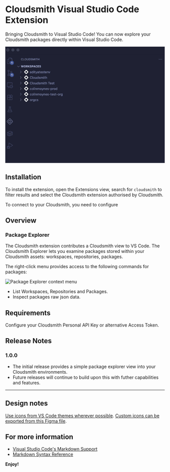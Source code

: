 # Cloudsmith Visual Studio Code Extension

Bringing Cloudsmith to Visual Studio Code! You can now explore your Cloudsmith packages directly within Visual Studio Code. 

![Cloudsmith extension overview](media/readme/overview.gif)

## Installation

To install the extension, open the Extensions view, search for `cloudsmith` to filter results and select the Cloudsmith extension authorised by Cloudsmith. 

To connect to your Cloudsmith, you need to configure 

## Overview

### Package Explorer

The Cloudsmith extension contributes a Cloudsmith view to VS Code. The Cloudsmith Explorer lets you examine packages stored within your Cloudsmith assets: workspaces, repositories, packages. 

The right-click menu provides access to the following commands for packages:

![Package Explorer context menu]()

* List Workspaces, Repositories and Packages. 
* Inspect packages raw json data. 


## Requirements

Configure your Cloudsmith Personal API Key or alternative Access Token.



## Release Notes

### 1.0.0

* The initial release provides a simple package explorer view into your Cloudsmith environments. 
* Future releases will continue to build upon this with futher capabilities and features. 

---

## Design notes

[Use icons from VS Code themes wherever possible](https://code.visualstudio.com/api/references/icons-in-labels).
[Custom icons can be exported from this Figma file](https://www.figma.com/design/S5jrSWCDUGYRWH9tc9pLu9/VS-Code-Extension?node-id=0-1&p=f&t=1w0iWKl1uPmPzM37-11).

## For more information

* [Visual Studio Code's Markdown Support](http://code.visualstudio.com/docs/languages/markdown)
* [Markdown Syntax Reference](https://help.github.com/articles/markdown-basics/)

**Enjoy!**
